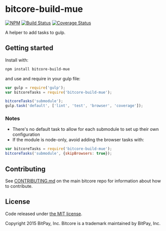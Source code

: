 # bitcore-build-mue

[![NPM](https://img.shields.io/npm/v/bitcore-build-mue.svg?style=flat-square)](https://npmjs.org/package/bitcore-build-mue)
[![Build Status](https://travis-ci.org/muecoin/bitcore-build-mue.svg?branch=master)](https://travis-ci.org/muecoin/bitcore-build-mue)
[![Coverage Status](https://coveralls.io/repos/github/muecoin/bitcore-build-mue/badge.svg?branch=master)](https://coveralls.io/github/muecoin/bitcore-build-mue?branch=master)

A helper to add tasks to gulp.

## Getting started

Install with:

```sh
npm install bitcore-build-mue
```

and use and require in your gulp file: 

```javascript
var gulp = require('gulp');
var bitcoreTasks = require('bitcore-build-mue');

bitcoreTasks('submodule');
gulp.task('default', ['lint', 'test', 'browser', 'coverage']);
```

### Notes

* There's no default task to allow for each submodule to set up their own configuration
* If the module is node-only, avoid adding the browser tasks with:
```javascript
var bitcoreTasks = require('bitcore-build-mue');
bitcoreTasks('submodule', {skipBrowsers: true});
```

## Contributing

See [CONTRIBUTING.md](https://github.com/bitpay/bitcore) on the main bitcore repo for information about how to contribute.

## License

Code released under [the MIT license](https://github.com/bitpay/bitcore/blob/master/LICENSE).

Copyright 2015 BitPay, Inc. Bitcore is a trademark maintained by BitPay, Inc.

